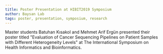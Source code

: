 ```yaml
---
title: Poster Presentation at HIBIT2019 Symposium
author: Baysan Lab
tags: poster, presentation, symposium, research
---
```


Master students Batuhan Kısakol and Mehmet Arif Ergün presented their poster titled "Evaluation of Cancer Sequencing Pipelines on Patient Samples with Different Heterogeneity Levels" at The International Symposium on Health Informatics and Bioinformatics.

